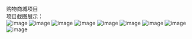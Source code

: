 购物商城项目  
项目截图展示：  
![image](https://s3.bmp.ovh/imgs/2021/08/5d561dc7d2903b27.png)
![image](https://s3.bmp.ovh/imgs/2021/08/ead7ffa24b8d8bf8.png)
![image](https://s3.bmp.ovh/imgs/2021/08/01e4c46748378c47.png)
![image](https://s3.bmp.ovh/imgs/2021/08/2cc16ca24c366ac7.png)
![image](https://s3.bmp.ovh/imgs/2021/08/5bf243fe59f4c573.png)
![image](https://s3.bmp.ovh/imgs/2021/08/63d1c422c18cc4d8.png)
![image](https://s3.bmp.ovh/imgs/2021/08/5ed88d5677522693.png)
![image](https://s3.bmp.ovh/imgs/2021/08/55dc045c399028a5.png)
![image](https://s3.bmp.ovh/imgs/2021/08/96042f98f1155a48.png)
